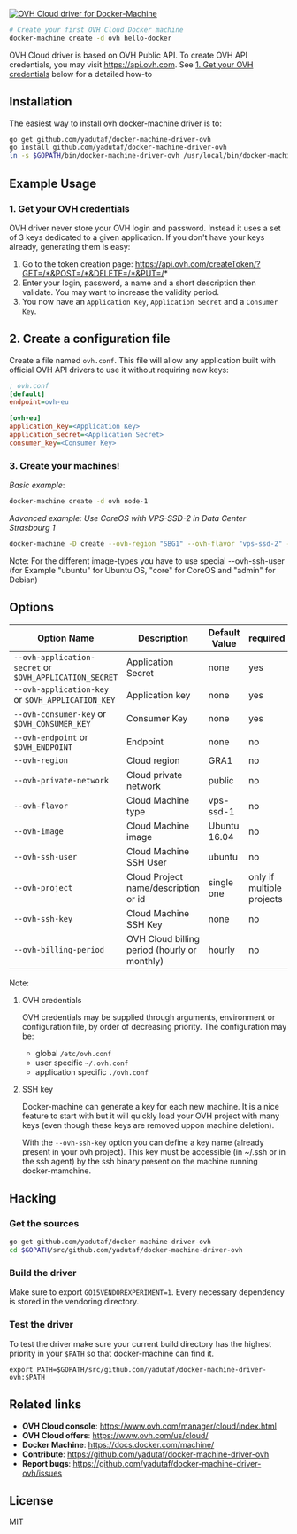[![OVH Cloud driver for Docker-Machine](https://raw.githubusercontent.com/yadutaf/docker-machine-driver-ovh/master/img/logo.png)](https://github.com/yadutaf/docker-machine-driver-ovh)

```bash
# Create your first OVH Cloud Docker machine
docker-machine create -d ovh hello-docker
```

OVH Cloud driver is based on OVH Public API. To create OVH
API credentials, you may visit https://api.ovh.com. See
[1. Get your OVH credentials](#1-get-your-ovh-credentials) below for a detailed how-to

## Installation

The easiest way to install ovh docker-machine driver is to:

```bash
go get github.com/yadutaf/docker-machine-driver-ovh
go install github.com/yadutaf/docker-machine-driver-ovh
ln -s $GOPATH/bin/docker-machine-driver-ovh /usr/local/bin/docker-machine-driver-ovh
```

## Example Usage

### 1. Get your OVH credentials

OVH driver never store your OVH login and password. Instead it uses a set of
3 keys dedicated to a given application. If you don't have your keys already,
generating them is easy:

1. Go to the token creation page: https://api.ovh.com/createToken/?GET=/*&POST=/*&DELETE=/*&PUT=/*
2. Enter your login, password, a name and a short description then validate. You may want to increase the validity period.
3. You now have an ``Application Key``, ``Application Secret`` and a ``Consumer Key``.

## 2. Create a configuration file

Create a file named ```ovh.conf```.
This file will allow any application built with official OVH API drivers to
use it without requiring new keys:

```ini
; ovh.conf
[default]
endpoint=ovh-eu

[ovh-eu]
application_key=<Application Key>
application_secret=<Application Secret>
consumer_key=<Consumer Key>
```

### 3. Create your machines!

*Basic example*:

```bash
docker-machine create -d ovh node-1
```

*Advanced example: Use CoreOS with VPS-SSD-2 in Data Center Strasbourg 1*

```bash
docker-machine -D create --ovh-region "SBG1" --ovh-flavor "vps-ssd-2" --ovh-image "CoreOS stable 899.15.0" --ovh-ssh-user "core" --driver ovh node-1
```
Note: For the different image-types you have to use special --ovh-ssh-user (for Example "ubuntu" for Ubuntu OS, "core" for CoreOS and "admin" for Debian)

## Options

|Option Name|Description|Default Value|required|
|---|---|---|---|
|``--ovh-application-secret`` or ``$OVH_APPLICATION_SECRET``|Application Secret|none      |yes|
|``--ovh-application-key`` or ``$OVH_APPLICATION_KEY``      |Application key   |none      |yes|
|``--ovh-consumer-key`` or ``$OVH_CONSUMER_KEY``            |Consumer Key      |none      |yes|
|``--ovh-endpoint`` or ``$OVH_ENDPOINT``                    |Endpoint          |none      |no|
|``--ovh-region``                                           |Cloud region      |GRA1      |no|
|``--ovh-private-network``                                  |Cloud private network |public |no|
|``--ovh-flavor``                                           |Cloud Machine type|vps-ssd-1 |no|
|``--ovh-image``                                            |Cloud Machine image|Ubuntu 16.04 |no|
|``--ovh-ssh-user``                                         |Cloud Machine SSH User|ubuntu |no|
|``--ovh-project``                                          |Cloud Project name/description or id|single one|only if multiple projects|
|``--ovh-ssh-key``                                          |Cloud Machine SSH Key|none |no|
|``--ovh-billing-period``                                   |OVH Cloud billing period (hourly or monthly)|hourly |no|

Note:

1. OVH credentials

   OVH credentials may be supplied through arguments, environment or configuration file, by order of decreasing priority. The configuration may be:

   - global ``/etc/ovh.conf``
   - user specific ``~/.ovh.conf``
   - application specific ``./ovh.conf``

2. SSH key

   Docker-machine can generate a key for each new machine. It is a nice feature to start with but it will quickly load your OVH project with many keys (even though these keys are removed uppon machine deletion).

   With the `--ovh-ssh-key` option you can define a key name (already present in your ovh project). This key must be accessible (in ~/.ssh or in the ssh agent) by the ssh binary present on the machine running docker-mamchine.

## Hacking

### Get the sources

```bash
go get github.com/yadutaf/docker-machine-driver-ovh
cd $GOPATH/src/github.com/yadutaf/docker-machine-driver-ovh
```

### Build the driver
Make sure to export `GO15VENDOREXPERIMENT=1`. Every necessary dependency is
stored in the vendoring directory.

### Test the driver

To test the driver make sure your current build directory has the highest
priority in your ``$PATH`` so that docker-machine can find it.

```
export PATH=$GOPATH/src/github.com/yadutaf/docker-machine-driver-ovh:$PATH
```

## Related links

- **OVH Cloud console**: https://www.ovh.com/manager/cloud/index.html
- **OVH Cloud offers**: https://www.ovh.com/us/cloud/
- **Docker Machine**: https://docs.docker.com/machine/
- **Contribute**: https://github.com/yadutaf/docker-machine-driver-ovh
- **Report bugs**: https://github.com/yadutaf/docker-machine-driver-ovh/issues

## License

MIT
